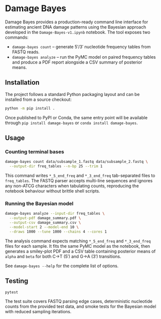 # Damage Bayes

Damage Bayes provides a production-ready command line interface for estimating
ancient DNA damage patterns using the Bayesian approach developed in the
`Damage-Bayes-v1.ipynb` notebook. The tool exposes two commands:

* ``damage-bayes count`` – generate 5′/3′ nucleotide frequency tables from
  FASTQ reads.
* ``damage-bayes analyze`` – run the PyMC model on paired frequency tables and
  produce a PDF report alongside a CSV summary of posterior means.

## Installation

The project follows a standard Python packaging layout and can be installed from
a source checkout:

```bash
python -m pip install .
```

Once published to PyPI or Conda, the same entry point will be available through
``pip install damage-bayes`` or ``conda install damage-bayes``.

## Usage

### Counting terminal bases

```bash
damage-bayes count data/subsample_1.fastq data/subsample_2.fastq \
  --output-dir freq_tables --n-bp 25 --trim 1
```

This command writes ``*_5_end_freq`` and ``*_3_end_freq`` tab-separated files to
``freq_tables``. The FASTQ parser accepts multi-line sequences and ignores any
non-ATCG characters when tabulating counts, reproducing the notebook behaviour
without brittle shell scripts.

### Running the Bayesian model

```bash
damage-bayes analyze --input-dir freq_tables \
  --output-pdf damage_summary.pdf \
  --output-csv damage_summary.csv \
  --model-start 2 --model-end 10 \
  --draws 1000 --tune 1000 --chains 4 --cores 1
```

The analysis command expects matching ``*_5_end_freq`` and ``*_3_end_freq`` files
for each sample. It fits the same PyMC model as the notebook, then generates a
smiley-plot PDF and a CSV table containing posterior means of ``alpha`` and
``beta`` for both C→T (5′) and G→A (3′) transitions.

See ``damage-bayes --help`` for the complete list of options.

## Testing

```bash
pytest
```

The test suite covers FASTQ parsing edge cases, deterministic nucleotide counts
from the provided test data, and smoke tests for the Bayesian model with reduced
sampling iterations.
